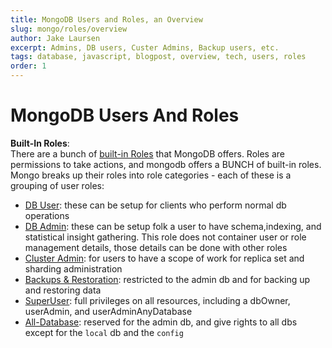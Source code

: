 ```yaml
---
title: MongoDB Users and Roles, an Overview
slug: mongo/roles/overview
author: Jake Laursen
excerpt: Admins, DB users, Custer Admins, Backup users, etc.
tags: database, javascript, blogpost, overview, tech, users, roles
order: 1
---
```


# MongoDB Users And Roles

**Built-In Roles**:  
There are a bunch of [built-in Roles](/mongo/roles/built-in) that MongoDB offers. Roles are permissions to take actions, and mongodb offers a BUNCH of built-in roles. Mongo breaks up their roles into role categories - each of these is a grouping of user roles:

- [DB User](/mongo/roles/db-user): these can be setup for clients who perform normal db operations
- [DB Admin](/mongo/roles/db-user): these can be setup folk a user to have schema,indexing, and statistical insight gathering. This role does not container user or role management details, those details can be done with other roles
- [Cluster Admin](/mongo/roles/cluster-admin): for users to have a scope of work for replica set and sharding administration
- [Backups & Restoration](/mongo/roles/backup-restore): restricted to the admin db and for backing up and restoring data
- [SuperUser](/mongo/roles/super-user): full privileges on all resources, including a dbOwner, userAdmin, and userAdminAnyDatabase
- [All-Database](/mongo/roles/all-db): reserved for the admin db, and give rights to all dbs except for the `local` db and the `config`
